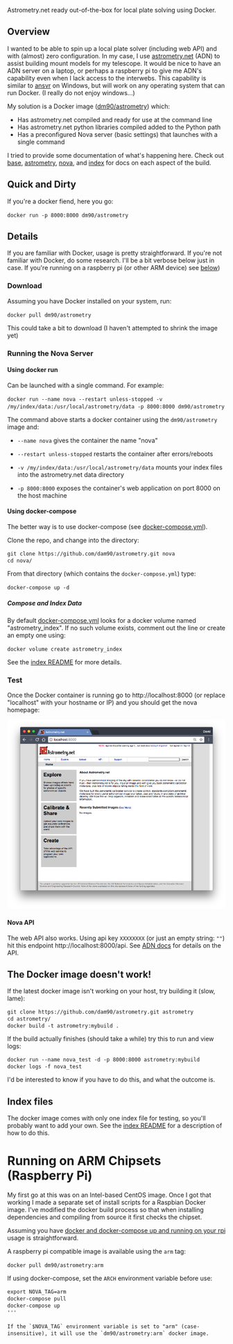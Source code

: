 Astrometry.net ready out-of-the-box for local plate solving using Docker.

## Overview

I wanted to be able to spin up a local plate solver (including web API) and with (almost) zero configuration.  In my case, I use [astrometry.net](http://astrometry.net) (ADN) to assist building mount models for my telescope.  It would be nice to have an ADN server on a laptop, or perhaps a raspberry pi to give me ADN's capability even when I lack access to the interwebs.  This capability is similar to [ansvr](https://adgsoftware.com/ansvr/) on Windows, but will work on any operating system that can run Docker. (I really do not enjoy windows...)

My solution is a Docker image ([dm90/astrometry](https://hub.docker.com/r/dm90/astrometry/)) which:

* Has astrometry.net compiled and ready for use at the command line
* Has astrometry.net python libraries compiled added to the Python path
* Has a preconfigured Nova server (basic settings) that launches with a single command

I tried to provide some documentation of what's happening here.  Check out [base](./base), [astrometry](./astrometry), [nova](./nova), and [index](./index) for docs on each aspect of the build.

## Quick and Dirty

If you're a docker fiend, here you go:

`docker run -p 8000:8000 dm90/astrometry`

## Details

If you are familiar with Docker, usage is pretty straightforward.  If you're not familiar with Docker, do some research.  I'll be a bit verbose below just in case.  If you're running on a raspberry pi (or other ARM device) see [below](#arm_doc))

### Download

Assuming you have Docker installed on your system, run:

`docker pull dm90/astrometry`

This could take a bit to download (I haven't attempted to shrink the image yet)

### Running the Nova Server

#### Using docker run

Can be launched with a single command.  For example:

`docker run --name nova --restart unless-stopped -v /my/index/data:/usr/local/astrometry/data -p 8000:8000 dm90/astrometry`

The command above starts a docker container using the `dm90/astrometry` image and:

* `--name nova` gives the container the name "nova"

* `--restart unless-stopped` restarts the container after errors/reboots

* `-v /my/index/data:/usr/local/astrometry/data` mounts your index files into the astrometry.net data directory

* `-p 8000:8000` exposes the container's web application on port 8000 on the host machine

#### Using docker-compose

The better way is to use docker-compose (see [docker-compose.yml](./docker-compose.yml)).  

Clone the repo, and change into the directory:

```
git clone https://github.com/dam90/astrometry.git nova
cd nova/
```

From that directory (which contains the `docker-compose.yml`) type:

`docker-compose up -d`

##### Compose and Index Data

By default [docker-compose.yml](./docker-compose.yml) looks for a docker volume named "astrometry_index".  If no such volume exists, comment out the line or create an empty one using:

`docker volume create astrometry_index`

See the [index README](./index) for more details.

### Test

Once the Docker container is running go to http://localhost:8000 (or replace "localhost" with your hostname or IP) and you should get the nova homepage:

![screenshot of running nova container](./media/nova_homepage.png)

#### Nova API

The web API also works.  Using api key `XXXXXXXX` (or just an empty string: `""`) hit this endpoint  http://localhost:8000/api. See [ADN docs](http://astrometry.net/doc/net/api.html) for details on the API.

## The Docker image doesn't work!

If the latest docker image isn't working on your host, try building it (slow, lame):

```
git clone https://github.com/dam90/astrometry.git astrometry
cd astrometry/
docker build -t astrometry:mybuild .
```

If the build actually finishes (should take a while) try this to run and view logs:

```
docker run --name nova_test -d -p 8000:8000 astrometry:mybuild
docker logs -f nova_test
```

I'd be interested to know if you have to do this, and what the outcome is.

## Index files

The docker image comes with only one index file for testing, so you'll probably want to add your own. See the [index README](./index) for a description of how to do this.

# <a name="arm_doc">Running on ARM Chipsets (Raspberry Pi)
My first go at this was on an Intel-based CentOS image.  Once I got that working I made a separate set of install scripts for a Raspbian Docker image.  I've modified the docker build process so that when installing dependencies and compiling from source it first checks the chipset.

Assuming you have [docker and docker-compose up and running on your rpi](https://www.raspberrypi.org/blog/docker-comes-to-raspberry-pi/) usage is straightforward.

A raspberry pi compatible image is available using the `arm` tag:

`docker pull dm90/astrometry:arm`

If using docker-compose, set the `ARCH` environment variable before use:

```
export NOVA_TAG=arm
docker-compose pull
docker-compose up
'''

If the `$NOVA_TAG` environment variable is set to "arm" (case-insensitive), it will use the `dm90/astrometry:arm` docker image.
